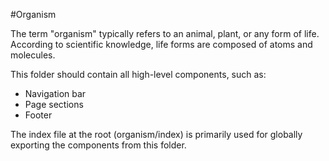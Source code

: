#Organism

The term "organism" typically refers to an animal, plant, or any form of life. According to scientific knowledge, life forms are composed of atoms and molecules.


This folder should contain all high-level components, such as:

- Navigation bar
- Page sections
- Footer

The index file at the root (organism/index) is primarily used for globally exporting the components from this folder.
